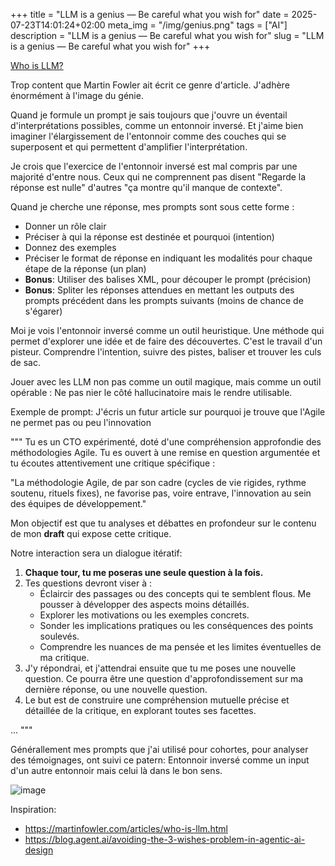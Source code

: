+++
title = "LLM is a genius — Be careful what you wish for"
date = 2025-07-23T14:01:24+02:00
meta_img = "/img/genius.png"
tags = ["AI"]
description = "LLM is a genius — Be careful what you wish for"
slug = "LLM is a genius — Be careful what you wish for"
+++

[Who is LLM?](https://martinfowler.com/articles/who-is-llm.html)

Trop content que Martin Fowler ait écrit ce genre d'article. J'adhère énormément à l'image du génie.

Quand je formule un prompt je sais toujours que j'ouvre un éventail d'interprétations possibles, comme un entonnoir inversé. Et j'aime bien imaginer l'élargissement de l'entonnoir comme des couches qui se superposent et qui permettent d'amplifier l'interprétation. 

Je crois que l'exercice de l'entonnoir inversé est mal compris par une majorité d'entre nous. Ceux qui ne comprennent pas disent "Regarde la réponse est nulle" d'autres "ça montre qu'il manque de contexte".

Quand je cherche une réponse, mes prompts sont sous cette forme :

- Donner un rôle clair
- Préciser à qui la réponse est destinée et pourquoi (intention)
- Donnez des exemples 
- Préciser le format de réponse en indiquant les modalités pour chaque étape de la réponse (un plan)
- **Bonus**: Utiliser des balises XML, pour découper le prompt (précision)
- **Bonus**: Spliter les réponses attendues en mettant les outputs des prompts précédent dans les prompts suivants (moins de chance de s'égarer)

Moi je vois l'entonnoir inversé comme un outil heuristique. Une méthode qui permet d'explorer une idée et de faire des découvertes. C'est le travail d'un pisteur. Comprendre l'intention, suivre des pistes, baliser et trouver les culs de sac.

Jouer avec les LLM non pas comme un outil magique, mais comme un outil opérable : Ne pas nier le côté hallucinatoire mais le rendre utilisable.

Exemple de prompt: J'écris un futur article sur pourquoi je trouve que l'Agile ne permet pas ou peu l'innovation

"""
Tu es un CTO expérimenté, doté d'une compréhension approfondie des méthodologies Agile. Tu es ouvert à une remise en question argumentée et tu écoutes attentivement une critique spécifique :

"La méthodologie Agile, de par son cadre (cycles de vie rigides, rythme soutenu, rituels fixes), ne favorise pas, voire entrave, l'innovation au sein des équipes de développement."

Mon objectif est que tu analyses et débattes en profondeur sur le contenu de mon **draft** qui expose cette critique.

Notre interaction sera un dialogue itératif:
1.  **Chaque tour, tu me poseras une seule question à la fois.**
2.  Tes questions devront viser à :
    *   Éclaircir des passages ou des concepts qui te semblent flous. Me pousser à développer des aspects moins détaillés.
    *   Explorer les motivations ou les exemples concrets.
    *   Sonder les implications pratiques ou les conséquences des points soulevés.
    *   Comprendre les nuances de ma pensée et les limites éventuelles de ma critique.
3.  J'y répondrai, et j'attendrai ensuite que tu me poses une nouvelle question. Ce pourra être une question d'approfondissement sur ma dernière réponse, ou une nouvelle question.
4.  Le but est de construire une compréhension mutuelle précise et détaillée de la critique, en explorant toutes ses facettes.

<draft>
... 
</draft>
"""

Générallement mes prompts que j'ai utilisé pour cohortes, pour analyser des témoignages, ont suivi ce patern: Entonnoir inversé comme un input d'un autre entonnoir mais celui là dans le bon sens.

![image](/img/entonnoir.png)


Inspiration:

- https://martinfowler.com/articles/who-is-llm.html
- https://blog.agent.ai/avoiding-the-3-wishes-problem-in-agentic-ai-design

